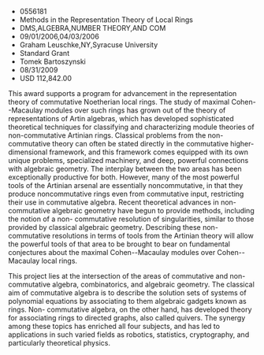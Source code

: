 
* 0556181
* Methods in the Representation Theory of Local Rings
* DMS,ALGEBRA,NUMBER THEORY,AND COM
* 09/01/2006,04/03/2006
* Graham Leuschke,NY,Syracuse University
* Standard Grant
* Tomek Bartoszynski
* 08/31/2009
* USD 112,842.00

This award supports a program for advancement in the representation theory of
commutative Noetherian local rings. The study of maximal Cohen--Macaulay modules
over such rings has grown out of the theory of representations of Artin
algebras, which has developed sophisticated theoretical techniques for
classifying and characterizing module theories of non-commutative Artinian
rings. Classical problems from the non-commutative theory can often be stated
directly in the commutative higher-dimensional framework, and this framework
comes equipped with its own unique problems, specialized machinery, and deep,
powerful connections with algebraic geometry. The interplay between the two
areas has been exceptionally productive for both. However, many of the most
powerful tools of the Artinian arsenal are essentially noncommutative, in that
they produce noncommutative rings even from commutative input, restricting their
use in commutative algebra. Recent theoretical advances in non-commutative
algebraic geometry have begun to provide methods, including the notion of a non-
commutative resolution of singularities, similar to those provided by classical
algebraic geometry. Describing these non-commutative resolutions in terms of
tools from the Artinian theory will allow the powerful tools of that area to be
brought to bear on fundamental conjectures about the maximal Cohen--Macaulay
modules over Cohen--Macaulay local rings.

This project lies at the intersection of the areas of commutative and non-
commutative algebra, combinatorics, and algebraic geometry. The classical aim of
commutative algebra is to describe the solution sets of systems of polynomial
equations by associating to them algebraic gadgets known as rings. Non-
commutative algebra, on the other hand, has developed theory for associating
rings to directed graphs, also called quivers. The synergy among these topics
has enriched all four subjects, and has led to applications in such varied
fields as robotics, statistics, cryptography, and particularly theoretical
physics.
